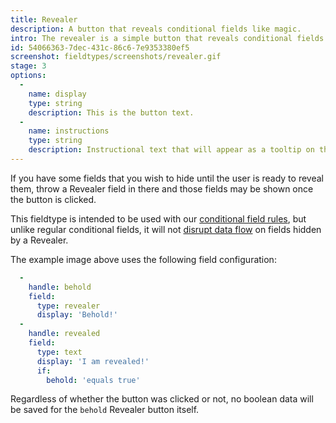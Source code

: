 ```yaml
---
title: Revealer
description: A button that reveals conditional fields like magic.
intro: The revealer is a simple button that reveals conditional fields without saving boolean button data.
id: 54066363-7dec-431c-86c6-7e9353380ef5
screenshot: fieldtypes/screenshots/revealer.gif
stage: 3
options:
  -
    name: display
    type: string
    description: This is the button text.
  -
    name: instructions
    type: string
    description: Instructional text that will appear as a tooltip on the button.
---
```


If you have some fields that you wish to hide until the user is ready to reveal them, throw a Revealer field in there and those fields may be shown once the button is clicked.

This fieldtype is intended to be used with our [conditional field rules](/conditional-fields), but unlike regular conditional fields, it will not [disrupt data flow](/conditional-fields#data-flow) on fields hidden by a Revealer.

The example image above uses the following field configuration:

``` yaml
  -
    handle: behold
    field:
      type: revealer
      display: 'Behold!'
  -
    handle: revealed
    field:
      type: text
      display: 'I am revealed!'
      if:
        behold: 'equals true'
```

Regardless of whether the button was clicked or not, no boolean data will be saved for the `behold` Revealer button itself.
